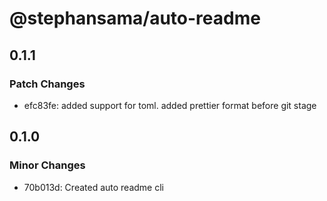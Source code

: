 # @stephansama/auto-readme

## 0.1.1

### Patch Changes

- efc83fe: added support for toml. added prettier format before git stage

## 0.1.0

### Minor Changes

- 70b013d: Created auto readme cli
